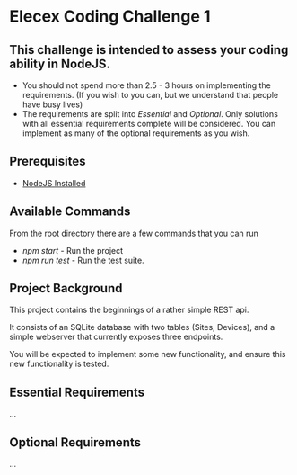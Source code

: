 # Elecex Coding Challenge 1

## This challenge is intended to assess your coding ability in NodeJS.

- You should not spend more than 2.5 - 3 hours on implementing the requirements. (If you wish to you can, but we understand that people have busy lives)
- The requirements are split into _Essential_ and _Optional_. Only solutions with all essential requirements complete will be considered. You can implement as many of the optional requirements as you wish.

## Prerequisites

- [NodeJS Installed](https://nodejs.org/en/download/)

## Available Commands

From the root directory there are a few commands that you can run
- _npm start_ - Run the project
- _npm run test_ - Run the test suite.

## Project Background

This project contains the beginnings of a rather simple REST api.

It consists of an SQLite database with two tables (Sites, Devices), and a simple webserver that currently exposes three endpoints.

You will be expected to implement some new functionality, and ensure this new functionality is tested.

## Essential Requirements

...


## Optional Requirements

...


